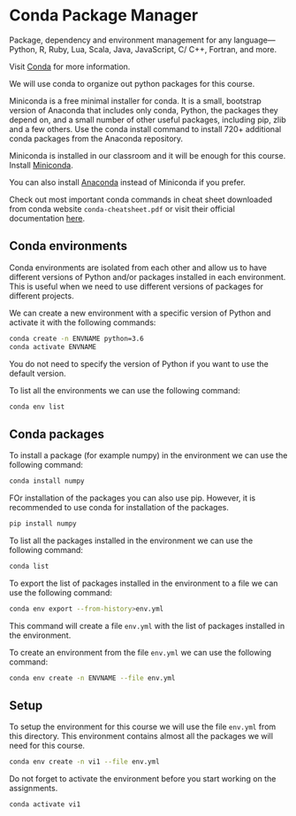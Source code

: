 
# Conda Package Manager

Package, dependency and environment management for any language—Python, R, Ruby, Lua, Scala, Java, JavaScript, C/ C++, Fortran, and more.

Visit [Conda](https://docs.conda.io/en/latest/) for more information.

We will use conda to organize out python packages for this course.

Miniconda is a free minimal installer for conda. It is a small, bootstrap version of Anaconda that includes only conda, Python, the packages they depend on, and a small number of other useful packages, including pip, zlib and a few others. Use the conda install command to install 720+ additional conda packages from the Anaconda repository.

Miniconda is installed in our classroom and it will be enough for this course.
Install [Miniconda](https://docs.conda.io/projects/miniconda/en/latest/).

You can also install [Anaconda](https://www.anaconda.com/) instead of Miniconda if you prefer.

Check out most important conda commands in cheat sheet downloaded from conda website
`conda-cheatsheet.pdf` or visit their official documentation [here](https://docs.conda.io/en/latest/).

## Conda environments

Conda environments are isolated from each other and allow us to have different versions of Python and/or packages installed in each environment. This is useful when we need to use different versions of packages for different projects.

We can create a new environment with a specific version of Python and activate it with the following commands:

```bash
conda create -n ENVNAME python=3.6
conda activate ENVNAME
```
You do not need to specify the version of Python if you want to use the default version.

To list all the environments we can use the following command:

```bash
conda env list
```

## Conda packages

To install a package (for example numpy) in the environment we can use the following command:

```bash
conda install numpy
```

FOr installation of the packages you can also use pip. However, it is recommended to use conda for installation of the packages.

```bash
pip install numpy
```

To list all the packages installed in the environment we can use the following command:

```bash
conda list
```

To export the list of packages installed in the environment to a file we can use the following command:

```bash
conda env export --from-history>env.yml
```

This command will create a file `env.yml` with the list of packages installed in the environment.

To create an environment from the file `env.yml` we can use the following command:

```bash
conda env create -n ENVNAME --file env.yml
```

## Setup

To setup the environment for this course we will use the file `env.yml` from this directory. This environment contains almost all the packages we will need for this course.

```bash
conda env create -n vi1 --file env.yml
```

Do not forget to activate the environment before you start working on the assignments.

```bash
conda activate vi1
```


